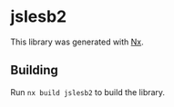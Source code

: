 # jslesb2

This library was generated with [Nx](https://nx.dev).

## Building

Run `nx build jslesb2` to build the library.
